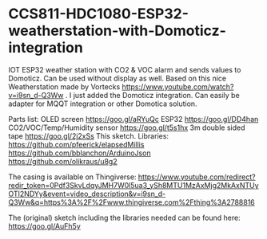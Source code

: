 # CCS811-HDC1080-ESP32-weatherstation-with-Domoticz-integration
IOT ESP32 weather station with CO2 &amp; VOC alarm and sends values to Domoticz. 
Can be used without display as well. 
Based on this nice Weatherstation made by Vortecks
https://www.youtube.com/watch?v=i9sn_d-Q3Ww .
I just added the Domoticz integration. 
Can easily be adapter for MQQT integration or other Domotica solution.


Parts list:
OLED screen https://goo.gl/aRYuQc
ESP32 https://goo.gl/DD4han
CO2/VOC/Temp/Humidity sensor https://goo.gl/t5s1hx
3m double sided tape https://goo.gl/2j2xSs
This sketch.
Libraries:
https://github.com/pfeerick/elapsedMillis
https://github.com/bblanchon/ArduinoJson
https://github.com/olikraus/u8g2

The casing is available on Thingiverse: https://www.youtube.com/redirect?redir_token=0Pdf3SkvLdqyJMH7W0l5ua3_ySh8MTU1MzAxMjg2MkAxNTUyOTI2NDYy&event=video_description&v=i9sn_d-Q3Ww&q=https%3A%2F%2Fwww.thingiverse.com%2Fthing%3A2788816

The (original) sketch including the libraries needed can be found here: https://goo.gl/AuFh5y
